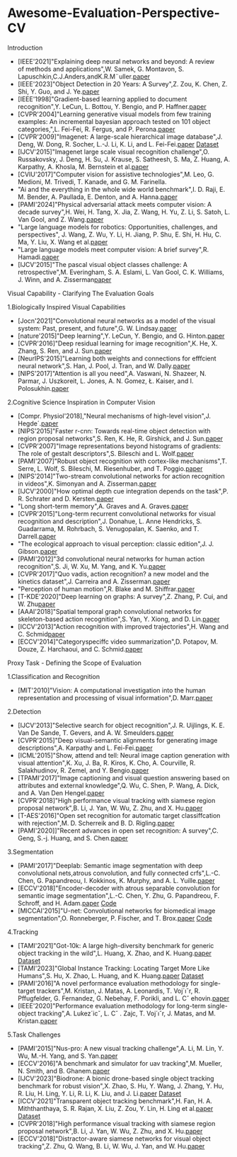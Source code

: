 # Awesome-Evaluation-Perspective-CV


Introduction

* [IEEE'2021]"Explaining deep neural networks and beyond: A review of methods and applications",W. Samek, G. Montavon, S. Lapuschkin,C.J.Anders,andK.R.M¨uller.[paper](https://ieeexplore.ieee.org/stamp/stamp.jsp?tp=&arnumber=9369420)
* [IEEE'2023]"Object Detection in 20 Years: A Survey",Z. Zou, K. Chen, Z. Shi, Y. Guo, and J. Ye.[paper](https://arxiv.org/pdf/1905.05055)
* [IEEE'1998]"Gradient-based learning applied to document recognition",Y. LeCun, L. Bottou, Y. Bengio, and P. Haffner.[paper](https://axon.cs.byu.edu/~martinez/classes/678/Papers/Convolution_nets.pdf)
* [CVPR'2004]"Learning generative visual models from few training examples: An incremental bayesian approach tested on 101 object categories,",L. Fei-Fei, R. Fergus, and P. Perona.[paper](https://cs.nyu.edu/~fergus/papers/Fei-Fei_GMBV04.pdf)
* [CVPR'2009]"Imagenet: A large-scale hierarchical image database",J. Deng, W. Dong, R. Socher, L.-J. Li, K. Li, and L. Fei-Fei.[paper](https://image-net.org/static_files/papers/imagenet_cvpr09.pdf) [Dataset](https://www.image-net.org)
* [IJCV'2015]"Imagenet large scale visual recognition challenge",O. Russakovsky, J. Deng, H. Su, J. Krause, S. Satheesh, S. Ma, Z. Huang, A. Karpathy, A. Khosla, M. Bernstein et al.[paper](https://arxiv.org/pdf/1409.0575)
* [CVIU'2017]"Computer vision for assistive technologies",M. Leo, G. Medioni, M. Trivedi, T. Kanade, and G. M. Farinella.
* "Ai and the everything in the whole wide world benchmark",I. D. Raji, E. M. Bender, A. Paullada, E. Denton, and A. Hanna.[paper](https://arxiv.org/pdf/2111.15366)
* [PAMI'2024]"Physical adversarial attack meets computer vision: A decade survey",H. Wei, H. Tang, X. Jia, Z. Wang, H. Yu, Z. Li, S. Satoh, L. Van Gool, and Z. Wang.[paper](https://arxiv.org/pdf/2209.15179)
* "Large language models for robotics: Opportunities, challenges, and perspectives",
J. Wang, Z. Wu, Y. Li, H. Jiang, P. Shu, E. Shi, H. Hu, C. Ma, Y. Liu, X. Wang et al.[paper](https://arxiv.org/pdf/2401.04334)
* "Large language models meet computer vision: A brief survey",R. Hamadi.[paper](https://arxiv.org/pdf/2311.16673)
* [IJCV'2015]"The pascal visual object classes challenge: A retrospective",M. Everingham, S. A. Eslami, L. Van Gool, C. K. Williams, J. Winn, and A. Zisserman[paper](https://homepages.inf.ed.ac.uk/ckiw/postscript/ijcv_voc14.pdf)

Visual Capability - Clarifying The Evaluation Goals

1.Biologically Inspired Visual Capabilities

* [Jocn'2021]"Convolutional neural networks as a model of the visual system: Past, present, and future",G. W. Lindsay.[paper](https://arxiv.org/pdf/2001.07092)
* [nature'2015]"Deep learning",Y. LeCun, Y. Bengio, and G. Hinton.[paper](https://www.nature.com/articles/nature14539)
* [CVPR'2016]"Deep residual learning for image recognition",K. He, X. Zhang, S. Ren, and J. Sun.[paper](https://arxiv.org/pdf/1512.03385)
* [NeurIPS'2015]"Learning both weights and connections for efffcient neural network",S. Han, J. Pool, J. Tran, and W. Dally.[paper](https://arxiv.org/pdf/1506.02626)
* [NIPS'2017]"Attention is all you need",A. Vaswani, N. Shazeer, N. Parmar, J. Uszkoreit, L. Jones, A. N. Gomez, Ł. Kaiser, and I. Polosukhin.[paper](https://arxiv.org/pdf/1706.03762)

2.Cognitive Science Inspiration in Computer Vision

* [Compr. Physiol'2018],"Neural mechanisms of high-level vision",J. Hegde´.[paper](https://www.researchgate.net/publication/326227744_Neural_Mechanisms_of_High-Level_Vision)
* [NIPS'2015]"Faster r-cnn: Towards real-time object detection with region proposal networks",S. Ren, K. He, R. Girshick, and J. Sun.[paper](https://arxiv.org/pdf/1506.01497)
* [CVPR'2007]"Image representations beyond histograms of gradients: The role of gestalt descriptors",S. Bileschi and L. Wolf.[paper](https://www.cs.tau.ac.il/~wolf/papers/gestalt.pdf)
* [PAMI'2007]"Robust object recognition with cortex-like mechanisms",T. Serre, L. Wolf, S. Bileschi, M. Riesenhuber, and T. Poggio.[paper](https://mcgovern.mit.edu/wp-content/uploads/2019/01/04069258.pdf)
* [NIPS'2014]"Two-stream convolutional networks for action recognition in videos",K. Simonyan and A. Zisserman.[paper](https://arxiv.org/pdf/1406.2199)
* [IJCV'2000]"How optimal depth cue integration depends on the task",P. R. Schrater and D. Kersten.[paper](http://vision.psych.umn.edu/users/schrater/SchraterKerstenIJCV2000.pdf)
* "Long short-term memory",A. Graves and A. Graves.[paper](https://arxiv.org/pdf/1308.0850)
* [CVPR'2015]"Long-term recurrent convolutional networks for visual recognition and description",J. Donahue, L. Anne Hendricks, S. Guadarrama, M. Rohrbach, S. Venugopalan, K. Saenko, and T. Darrell.[paper](https://arxiv.org/pdf/1411.4389)
* "The ecological approach to visual perception: classic edition",J. J. Gibson.[paper](https://daughtersofchaos.wordpress.com/wp-content/uploads/2014/05/gibson_occluding-edge_1979.pdf)
* [PAMI'2012]"3d convolutional neural networks for human action recognition",S. Ji, W. Xu, M. Yang, and K. Yu.[paper](http://users.ece.northwestern.edu/~mya671/mypapers/TPAMI13_Ji_Xu_Yang_Yu.pdf)
* [CVPR'2017]"Quo vadis, action recognition? a new model and the kinetics dataset",J. Carreira and A. Zisserman.[paper](https://arxiv.org/pdf/1705.07750)
* "Perception of human motion",R. Blake and M. Shiffrar.[paper](https://www.cs.princeton.edu/courses/archive/spring08/cos598B/Readings/BlakeShiffrar_2007.pdf)
* [T-KDE'2020]"Deep learning on graphs: A survey",Z. Zhang, P. Cui, and W. Zhu[paper](https://arxiv.org/pdf/1812.04202)
* [AAAI'2018]"Spatial temporal graph convolutional networks for skeleton-based action recognition",S. Yan, Y. Xiong, and D. Lin.[paper](https://arxiv.org/pdf/1801.07455)
* [ICCV'2013]"Action recognition with improved trajectories",H. Wang and C. Schmid[paper](https://www.cv-foundation.org/openaccess/content_iccv_2013/papers/Wang_Action_Recognition_with_2013_ICCV_paper.pdf)
* [ECCV'2014]"Categoryspeciffc video summarization",D. Potapov, M. Douze, Z. Harchaoui, and C. Schmid.[paper](https://inria.hal.science/file/index/docid/1022967/filename/video_summarization.pdf)


Proxy Task - Defining the Scope of Evaluation

1.Classification and Recognition

* [MIT'2010]"Vision: A computational investigation into the human representation and processing of visual information",D. Marr.[paper](https://qiongzhang.github.io/Marr.pdf)

2.Detection

* [IJCV'2013]"Selective search for object recognition",J. R. Uijlings, K. E. Van De Sande, T. Gevers, and A. W. Smeulders.[paper](https://pure.uva.nl/ws/files/19494140/UijlingsIJCV2013.pdf)
* [CVPR'2015]"Deep visual-semantic alignments for generating image descriptions",A. Karpathy and L. Fei-Fei.[paper](https://arxiv.org/pdf/1412.2306)
* [ICML'2015]"Show, attend and tell: Neural image caption generation with visual attention",K. Xu, J. Ba, R. Kiros, K. Cho, A. Courville, R. Salakhudinov, R. Zemel, and Y. Bengio.[paper](https://arxiv.org/pdf/1502.03044)
* [TPAMI'2017]"Image captioning and visual question answering based on attributes and external knowledge",Q. Wu, C. Shen, P. Wang, A. Dick, and A. Van Den Hengel.[paper](https://arxiv.org/pdf/1603.02814)
* [CVPR'2018]"High performance visual tracking with siamese region proposal network",B. Li, J. Yan, W. Wu, Z. Zhu, and X. Hu.[paper](https://openaccess.thecvf.com/content_cvpr_2018/papers/Li_High_Performance_Visual_CVPR_2018_paper.pdf)
* [T-AES'2016]"Open set recognition for automatic target classiffcation with rejection",M. D. Scherreik and B. D. Rigling.[paper](https://ieeexplore.ieee.org/document/7472960)
* [PAMI'2020]]"Recent advances in open set recognition: A survey",C. Geng, S.-j. Huang, and S. Chen.[paper](https://arxiv.org/pdf/1811.08581)

3.Segmentation

* [PAMI'2017]"Deeplab: Semantic image segmentation with deep convolutional nets,atrous convolution, and fully connected crfs",L.-C. Chen, G. Papandreou, I. Kokkinos, K. Murphy, and A. L. Yuille.[paper](https://arxiv.org/pdf/1606.00915)
* [ECCV'2018]"Encoder-decoder with atrous separable convolution for semantic image segmentation",L.-C. Chen, Y. Zhu, G. Papandreou, F. Schroff, and H. Adam.[paper](https://arxiv.org/pdf/1802.02611) [Code](https://github.com/tensorflow/models/tree/master/research/deeplab"%3Emodels/research/deeplab)
* [MICCAI'2015]"U-net: Convolutional networks for biomedical image segmentation",O. Ronneberger, P. Fischer, and T. Brox.[paper](https://arxiv.org/pdf/1505.04597) [Code](https://lmb.informatik.uni-freiburg.de/people/ronneber/u-net/)

4.Tracking

* [TAMI'2021]"Got-10k: A large high-diversity benchmark for generic object tracking in the wild",L. Huang, X. Zhao, and K. Huang.[paper](https://arxiv.org/pdf/1810.11981) [Dataset](http://got-10k.aitestunion.com)
* [TAMI'2023]"Global Instance Tracking: Locating Target More Like Humans",S. Hu, X. Zhao, L. Huang, and K. Huang.[paper](https://www.semanticscholar.org/reader/1f0cb95449984a4346e2a3deca0370cc74cba470) [Dataset](http://videocube.aitestunion.com/)
* [PAMI'2016]"A novel performance evaluation methodology for single-target trackers",M. Kristan, J. Matas, A. Leonardis, T. Voj´ıˇr, R. Pffugfelder, G. Fernandez, G. Nebehay, F. Porikli, and L. Cˇ ehovin.[paper](https://arxiv.org/pdf/1503.01313)
* [IEEE'2020]"Performance evaluation methodology for long-term single-object tracking",A. Lukez´icˇ, L. Cˇ . Zajc, T. Voj´ıˇr, J. Matas, and M. Kristan.[paper](https://ieeexplore.ieee.org/document/9054960)

5.Task Challenges

* [PAMI'2015]"Nus-pro: A new visual tracking challenge",A. Li, M. Lin, Y. Wu, M.-H. Yang, and S. Yan.[paper](https://faculty.ucmerced.edu/mhyang/papers/pami15_nus_pro.pdf)
* [ECCV'2016]"A benchmark and simulator for uav tracking",M. Mueller, N. Smith, and B. Ghanem.[paper](https://link.springer.com/chapter/10.1007/978-3-319-46448-0_27#Sec10)
* [IJCV'2023]"Biodrone: A bionic drone-based single object tracking benchmark for robust vision",X. Zhao, S. Hu, Y. Wang, J. Zhang, Y. Hu, R. Liu, H. Ling, Y. Li, R. Li, K. Liu, and J. Li.[paper](http://biodrone.aitestunion.com/static/BioDrone.pdf) [Dataset](http://biodrone.aitestunion.com/downloads)
* [ICCV'2021]"Transparent object tracking benchmark",H. Fan, H. A. Miththanthaya, S. R. Rajan, X. Liu, Z. Zou, Y. Lin, H. Ling et al.[paper](https://arxiv.org/pdf/2011.10875) [Dataset](https://hengfan2010.github.io/projects/TOTB/)
* [CVPR'2018]"High performance visual tracking with siamese region proposal network",B. Li, J. Yan, W. Wu, Z. Zhu, and X. Hu.[paper](https://openaccess.thecvf.com/content_cvpr_2018/papers/Li_High_Performance_Visual_CVPR_2018_paper.pdf)
* [ECCV'2018]"Distractor-aware siamese networks for visual object tracking",Z. Zhu, Q. Wang, B. Li, W. Wu, J. Yan, and W. Hu.[paper](https://link.springer.com/chapter/10.1007/978-3-030-01240-3_7)







